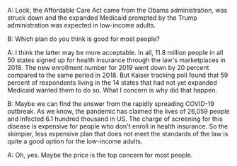 A: Look, the Affordable Care Act came from the Obama administration, was struck down and the expanded Medicaid prompted by the Trump administration was expected in low-income adults.

B: Which plan do you think is good for most people?

A: I think the latter may be more acceptable. In all, 11.8 million people in all 50 states signed up for health insurance through the law's marketplaces in 2018. The new enrollment number for 2019 went down by 20 percent compared to the same period in 2018. But Kaiser tracking poll found that 59 percent of respondents living in the 14 states that had not yet expanded Medicaid wanted them to do so. What I concern is why did that happen.

B: Maybe we can find the answer from the rapidly spreading COVID-19 outbreak. As we know, the pandemic has claimed the lives of 26,059 people and infected 6.1 hundred thousand in US. The charge of screening for this disease is expensive for people who don't enroll in health insurance. So the skimpier, less expensive plan that does not meet the standards of the law is quite a good option for the low-income adults. 

A: Oh, yes. Maybe the price is the top concern for most people. 
